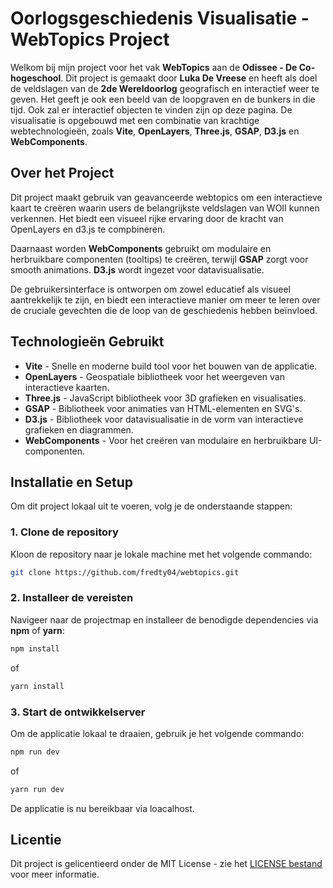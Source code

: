 # Oorlogsgeschiedenis Visualisatie - WebTopics Project

Welkom bij mijn project voor het vak **WebTopics** aan de **Odissee - De Co-hogeschool**. Dit project is gemaakt door **Luka De Vreese** en heeft als doel de veldslagen van de **2de Wereldoorlog** geografisch en interactief weer te geven. Het geeft je ook een beeld van de loopgraven en de bunkers in die tijd. Ook zal er interactief objecten te vinden zijn op deze pagina. De visualisatie is opgebouwd met een combinatie van krachtige webtechnologieën, zoals **Vite**, **OpenLayers**, **Three.js**, **GSAP**, **D3.js** en **WebComponents**.

## Over het Project

Dit project maakt gebruik van geavanceerde webtopics om een interactieve kaart te creëren waarin users de belangrijkste veldslagen van WOII kunnen verkennen. Het biedt een visueel rijke ervaring door de kracht van OpenLayers en d3.js te compbineren. 

Daarnaast worden **WebComponents** gebruikt om modulaire en herbruikbare componenten (tooltips) te creëren, terwijl **GSAP** zorgt voor smooth animations. **D3.js** wordt ingezet voor datavisualisatie.

De gebruikersinterface is ontworpen om zowel educatief als visueel aantrekkelijk te zijn, en biedt een interactieve manier om meer te leren over de cruciale gevechten die de loop van de geschiedenis hebben beïnvloed.

## Technologieën Gebruikt

- **Vite** - Snelle en moderne build tool voor het bouwen van de applicatie.
- **OpenLayers** - Geospatiale bibliotheek voor het weergeven van interactieve kaarten.
- **Three.js** - JavaScript bibliotheek voor 3D grafieken en visualisaties.
- **GSAP** - Bibliotheek voor animaties van HTML-elementen en SVG's.
- **D3.js** - Bibliotheek voor datavisualisatie in de vorm van interactieve grafieken en diagrammen.
- **WebComponents** - Voor het creëren van modulaire en herbruikbare UI-componenten.

## Installatie en Setup

Om dit project lokaal uit te voeren, volg je de onderstaande stappen:

### 1. Clone de repository
Kloon de repository naar je lokale machine met het volgende commando:

```bash
git clone https://github.com/fredty04/webtopics.git
```

### 2. Installeer de vereisten
Navigeer naar de projectmap en installeer de benodigde dependencies via **npm** of **yarn**:

```bash
npm install
```
of

```bash
yarn install
```

### 3. Start de ontwikkelserver
Om de applicatie lokaal te draaien, gebruik je het volgende commando:

```bash
npm run dev
```
of

```bash
yarn run dev
```

De applicatie is nu bereikbaar via loacalhost.

## Licentie

Dit project is gelicentieerd onder de MIT License - zie het [LICENSE bestand](LICENSE) voor meer informatie.
